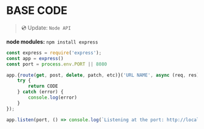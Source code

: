 # BASE CODE

> 💿 Update: `Node API`

**node modules:** `npm install express`

```js
const express = require('express');
const app = express()
const port = process.env.PORT || 8080

app.{route(get, post, delete, patch, etc)}('URL NAME', async (req, res) => {
    try {
        return CODE
    } catch (error) {
        console.log(error)
    }
});

app.listen(port, () => console.log(`Listening at the port: http://localhost:${port}`));
```